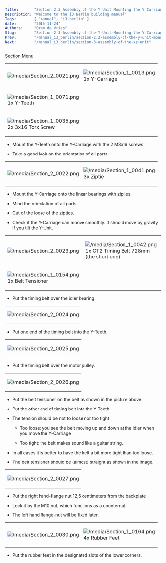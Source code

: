 ```yaml
---
Title:       "Section 2.3 Assembly of the Y Unit Mounting the Y Carriage and Timing Belt"
Description: "Welcome to the i3 Berlin building manual"
Tags:        [ "manual", "i3-berlin" ]
date:        "2015-11-24"
Authors:     "Bram de Vries"
Slug:        "Section-2.3-Assembly-of-the-Y-Unit-Mounting-the-Y-Carriage-and-Timing-Belt"
Prev:        "/manual_i3_berlin/section-2.2-assembly-of-the-y-unit-mounting-the-front-and-back-plate"
Next:        "/manual_i3_berlin/section-3-assembly-of-the-xz-unit"
---
```



[Section Menu](/manual_i3_berlin/section-2-assembly-of-the-y-unit)

<table>
<colgroup>
<col width="50%" />
<col width="50%" />
</colgroup>
<tbody>
<tr class="odd">
<td align="left"><p><img src="/media/Section_2_0021.png" alt="/media/Section_2_0021.png" /></p></td>
<td align="left"><p><img src="/media/Section_1_0013.png" alt="/media/Section_1_0013.png" /><br />
 1x Y-Carriage</p></td>
</tr>
<tr class="even">
<td align="left"><p><img src="/media/Section_1_0071.png" alt="/media/Section_1_0071.png" /><br />
 1x Y-Teeth</p></td>
</tr>
<tr class="odd">
<td align="left"><p><img src="/media/Section_1_0035.png" alt="/media/Section_1_0035.png" /><br />
 2x 3x16 Torx Screw</p></td>
</tr>
</tbody>
</table>

-   Mount the Y-Teeth onto the Y-Carriage with the 2 M3x16 screws.

-   Take a good look on the orientation of all parts.

<table>
<colgroup>
<col width="50%" />
<col width="50%" />
</colgroup>
<tbody>
<tr class="odd">
<td align="left"><p><img src="/media/Section_2_0022.png" alt="/media/Section_2_0022.png" /></p></td>
<td align="left"><p><img src="/media/Section_1_0041.png" alt="/media/Section_1_0041.png" /><br />
 3x Ziptie</p></td>
</tr>
</tbody>
</table>

-   Mount the Y-Carriage onto the linear bearings with zipties.

-   Mind the orientation of all parts

-   Cut of the loose of the zipties.

-   Check if the Y-Carriage can moove smoothly. It should move by gravity if you tilt the Y-Unit.

<table>
<colgroup>
<col width="50%" />
<col width="50%" />
</colgroup>
<tbody>
<tr class="odd">
<td align="left"><p><img src="/media/Section_2_0023.png" alt="/media/Section_2_0023.png" /></p></td>
<td align="left"><p><img src="/media/Section_1_0042.png" alt="/media/Section_1_0042.png" /><br />
 1x GT2 Timing Belt 728mm (the short one)</p></td>
</tr>
<tr class="even">
<td align="left"><p><img src="/media/Section_1_0154.png" alt="/media/Section_1_0154.png" /><br />
 1x Belt Tensioner</p></td>
</tr>
</tbody>
</table>

-   Put the timing belt over the idler bearing.

<table>
<colgroup>
<col width="100%" />
</colgroup>
<tbody>
<tr class="odd">
<td align="left"><p><img src="/media/Section_2_0024.png" alt="/media/Section_2_0024.png" /></p></td>
</tr>
</tbody>
</table>

-   Put one end of the timing belt into the Y-Teeth.

<table>
<colgroup>
<col width="100%" />
</colgroup>
<tbody>
<tr class="odd">
<td align="left"><p><img src="/media/Section_2_0025.png" alt="/media/Section_2_0025.png" /></p></td>
</tr>
</tbody>
</table>

-   Put the timing belt over the motor pulley.

<table>
<colgroup>
<col width="100%" />
</colgroup>
<tbody>
<tr class="odd">
<td align="left"><p><img src="/media/Section_2_0026.png" alt="/media/Section_2_0026.png" /></p></td>
</tr>
</tbody>
</table>

-   Put the belt tensioner on the belt as shown in the picture above.

-   Put the other end of timing belt into the Y-Teeth.

-   The tension should be not to loose nor too tight

    -   Too loose: you see the belt moving up and down at the idler when you move the Y-Carriage

    -   Too tight: the belt makes sound like a guitar string.

-   In all cases it is better to have the belt a bit more tight than too loose.

-   The belt tensioner should be (almost) straight as shown in the image.

<table>
<colgroup>
<col width="100%" />
</colgroup>
<tbody>
<tr class="odd">
<td align="left"><p><img src="/media/Section_2_0027.png" alt="/media/Section_2_0027.png" /></p></td>
</tr>
</tbody>
</table>

-   Put the right hand-flange nut 12,5 centimeters from the backplate

-   Lock it by the M10 nut, which functions as a counternut.

-   The left hand flange-nut will be fixed later.

<table>
<colgroup>
<col width="50%" />
<col width="50%" />
</colgroup>
<tbody>
<tr class="odd">
<td align="left"><p><img src="/media/Section_2_0030.png" alt="/media/Section_2_0030.png" /></p></td>
<td align="left"><p><img src="/media/Section_1_0164.png" alt="/media/Section_1_0164.png" /><br />
 4x Rubber Feet</p></td>
</tr>
</tbody>
</table>

-   Put the rubber feet in the designated slots of the lower corners.

